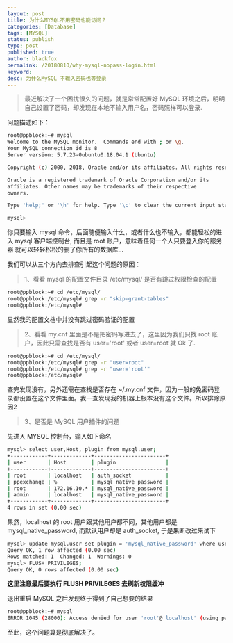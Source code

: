 ```yaml
---
layout: post
title: 为什么MYSQL不用密码也能访问？
categories: [Database]
tags: [MYSQL]
status: publish
type: post
published: true
author: blackfox
permalink: /20180810/why-mysql-nopass-login.html
keyword:
desc: 为什么MySQL 不输入密码也等登录
---
```


> 最近解决了一个困扰很久的问题，就是常常配置好 MySQL 环境之后，明明自己设置了密码，却发现在本地不输入用户名，密码照样可以登录.

问题描述如下：

```bash
root@ppblock:~# mysql
Welcome to the MySQL monitor.  Commands end with ; or \g.
Your MySQL connection id is 8
Server version: 5.7.23-0ubuntu0.18.04.1 (Ubuntu)

Copyright (c) 2000, 2018, Oracle and/or its affiliates. All rights reserved.

Oracle is a registered trademark of Oracle Corporation and/or its
affiliates. Other names may be trademarks of their respective
owners.

Type 'help;' or '\h' for help. Type '\c' to clear the current input statement.

mysql>

```

你只要输入 mysql 命令，后面随便输入什么，或者什么也不输入，都能轻松的进入 mysql 客户端控制台, 而且是 root 账户，意味着任何一个人只要登入你的服务器
就可以轻轻松松的删了你所有的数据库...

我们可以从三个方向去排查引起这个问题的原因：

> 1、看看 mysql 的配置文件目录 /etc/mysql/ 是否有跳过权限检查的配置

```bash
root@ppblock:~# cd /etc/mysql/
root@ppblock:/etc/mysql# grep -r "skip-grant-tables"
root@ppblock:/etc/mysql#
```

显然我的配置文档中并没有跳过密码验证的配置

> 2、看看 my.cnf 里面是不是把密码写进去了，这里因为我们只找 root 账户，因此只需查找是否有 user='root' 或者 user=root 就 Ok 了.

```bash
root@ppblock:~# cd /etc/mysql/
root@ppblock:/etc/mysql# grep -r "user=root"
root@ppblock:/etc/mysql# grep -r "user='root'"
root@ppblock:/etc/mysql#
```

查完发现没有，另外还需在查找是否存在 ~/.my.cnf 文件，因为一般的免密码登录都设置在这个文件里面。我一查发现我的机器上根本没有这个文件。所以排除原因2

> 3、是否是 MySQL 用户插件的问题

先进入 MYSQL 控制台，输入如下命名

```bash
mysql> select user,Host, plugin from mysql.user;
+------------+-------------+-----------------------+
| user       | Host        | plugin                |
+------------+-------------+-----------------------+
| root       | localhost   | auth_socket           |
| ppexchange | %           | mysql_native_password |
| root       | 172.16.10.* | mysql_native_password |
| admin      | localhost   | mysql_native_password |
+------------+-------------+-----------------------+
4 rows in set (0.00 sec)
```

果然，localhost 的 root 用户跟其他用户都不同，其他用户都是 mysql_native_password, 而默认用户却是 auth_socket, 于是果断改过来试下

```bash
mysql> update mysql.user set plugin = 'mysql_native_password' where user = 'root' and host='localhost';
Query OK, 1 row affected (0.00 sec)
Rows matched: 1  Changed: 1  Warnings: 0
mysql> FLUSH PRIVILEGES;
Query OK, 0 rows affected (0.00 sec)
```

__这里注意最后要执行 FLUSH PRIVILEGES 去刷新权限缓冲__

退出重启 MySQL 之后发现终于得到了自己想要的结果

```bash
root@ppblock:~# mysql
ERROR 1045 (28000): Access denied for user 'root'@'localhost' (using password: NO)
```

至此，这个问题算是彻底解决了。
